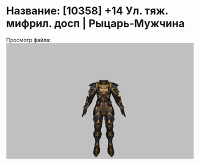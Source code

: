# Название: [10358] +14 Ул. тяж. мифрил. досп | Рыцарь-Мужчина

Просмотр файла:
![p000021.png](p000021.png)